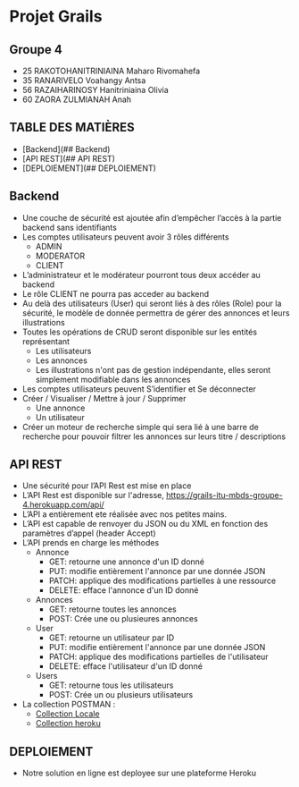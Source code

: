 # Projet Grails
## Groupe 4

- 25 RAKOTOHANITRINIAINA Maharo Rivomahefa
- 35 RANARIVELO Voahangy Antsa
- 56 RAZAIHARINOSY Hanitriniaina Olivia
- 60 ZAORA ZULMIANAH Anah
    
## TABLE DES MATIÈRES
- [Backend](## Backend)
- [API REST](## API REST)
- [DEPLOIEMENT](## DEPLOIEMENT)

## Backend
- Une couche de sécurité est ajoutée afin d’empêcher l’accès à la partie backend sans identifiants
- Les comptes utilisateurs peuvent avoir 3 rôles différents
    - ADMIN
    - MODERATOR
    - CLIENT
- L’administrateur et le modérateur pourront tous deux accéder au backend
- Le rôle CLIENT ne pourra pas acceder au backend
- Au delà des utilisateurs (User) qui seront liés à des rôles (Role) pour la sécurité, le modèle de donnée permettra de gérer des annonces  et leurs illustrations
- Toutes les opérations de CRUD seront disponible sur les entités représentant
    - Les utilisateurs
    - Les annonces
    - Les illustrations n'ont pas de gestion indépendante, elles seront simplement modifiable dans les annonces
- Les comptes utilisateurs peuvent S’identifier et Se déconnecter
- Créer / Visualiser / Mettre à jour / Supprimer
    - Une annonce
    - Un utilisateur
- Créer un moteur de recherche simple qui sera lié à une barre de recherche pour pouvoir filtrer les annonces sur leurs titre / descriptions

## API REST
- Une sécurité pour l’API Rest est mise en place
- L’API Rest est disponible sur l'adresse, https://grails-itu-mbds-groupe-4.herokuapp.com/api/
- L’API a entièrement ete réalisée avec nos petites mains.
- L’API est capable de renvoyer du JSON ou du XML en fonction des paramètres d’appel (header Accept)
- L’API prends en charge les méthodes 
    - Annonce
        - GET: retourne une annonce d'un ID donné
        - PUT: modifie entièrement l'annonce par une donnée JSON
        - PATCH: applique des modifications partielles à une ressource
        - DELETE: efface l'annonce d'un ID donné
    - Annonces
        - GET: retourne toutes les annonces
        - POST: Crée une ou plusieures annonces
    - User
        - GET: retourne un utilisateur par ID
        - PUT: modifie entièrement l'annonce par une donnée JSON
        - PATCH: applique des modifications partielles de l'utilisateur
        - DELETE: efface l'utilisateur d'un ID donné
    - Users
        - GET: retourne tous les utilisateurs
        - POST: Crée un ou plusieurs utilisateurs
- La collection POSTMAN : 
    - [Collection Locale](https://gitlab.com/zulmianah/grails-itu-mbds-groupe-4/-/blob/master/postman/groupe%204%20local.postman_collection.json)
    - [Collection heroku](https://gitlab.com/zulmianah/grails-itu-mbds-groupe-4/-/blob/master/postman/groupe%204%20heroku.postman_collection.json)

## DEPLOIEMENT
- Notre solution en ligne est deployee sur une plateforme Heroku
